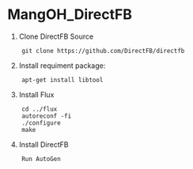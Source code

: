# MangOH_DirectFB
1. Clone DirectFB Source
```
	git clone https://github.com/DirectFB/directfb
```
2. Install requiment package:
```
	apt-get install libtool
```
3. Install Flux	
```	
	cd ../flux
 	autoreconf -fi
	./configure
	make
```
4. Install DirectFB
```
	Run AutoGen
```
